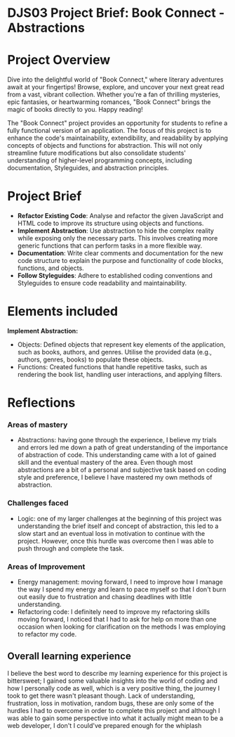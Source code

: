 # DJS03 Project Brief: Book Connect - Abstractions

# Project Overview
Dive into the delightful world of "Book Connect," where literary adventures await at your fingertips! Browse, explore, and uncover your next great read from a vast, vibrant collection. Whether you're a fan of thrilling mysteries, epic fantasies, or heartwarming romances, "Book Connect" brings the magic of books directly to you. Happy reading! 

The "Book Connect" project provides an opportunity for students to refine a fully functional version of an application. The focus of this project is to enhance the code's maintainability, extendibility, and readability by applying concepts of objects and functions for abstraction. This will not only streamline future modifications but also consolidate students' understanding of higher-level programming concepts, including documentation, Styleguides, and abstraction principles.

# Project Brief
- **Refactor Existing Code**: Analyse and refactor the given JavaScript and HTML code to improve its structure using objects and functions.
- **Implement Abstraction**: Use abstraction to hide the complex reality while exposing only the necessary parts. This involves creating more generic functions that can perform tasks in a more flexible way.
- **Documentation**: Write clear comments and documentation for the new code structure to explain the purpose and functionality of code blocks, functions, and objects.
- **Follow Styleguides**: Adhere to established coding conventions and Styleguides to ensure code readability and maintainability.


# Elements included 
**Implement Abstraction:**
- Objects: Defined objects that represent key elements of the application, such as books, authors, and genres. Utilise the provided data (e.g., authors, genres, books) to populate these objects.
- Functions: Created functions that handle repetitive tasks, such as rendering the book list, handling user interactions, and applying filters.

# Reflections 

### Areas of mastery
- Abstractions: having gone through the experience, I believe my trials and errors led me down a path of great understanding of the importance of abstraction of code. This understanding came with a lot of gained skill and the eventual mastery of the area. Even though most abstractions are a bit of a personal and subjective task based on coding style and preference, I believe I have mastered my own methods of abstraction. 

### Challenges faced 
- Logic: one of my larger challenges at the beginning of this project was understanding the brief itself and concept of abstraction, this led to a slow start and an eventual loss in motivation to continue with the project. However, once this hurdle was overcome then I was able to push through and complete the task.

### Areas of Improvement 
- Energy management: moving forward, I need to improve how I manage the way I spend my energy and learn to pace myself so that I don't burn out easily due to frustration and chasing deadlines with little understanding. 
- Refactoring code: I definitely need to improve my refactoring skills moving forward, I noticed that I had to ask for help on more than one occasion when looking for clarification on the methods I was employing to refactor my code. 

## Overall learning experience
I believe the best word to describe my learning experience for this project is bittersweet; I gained some valuable insights into the world of coding and how I personally code as well, which is a very positive thing, the journey I took to get there wasn't pleasant though. Lack of understanding, frustration, loss in motivation, random bugs, these are only some of the hurdles I had to overcome in order to complete this project and although I was able to gain some perspective into what it actually might mean to be a web developer, I don't I could've prepared enough for the whiplash